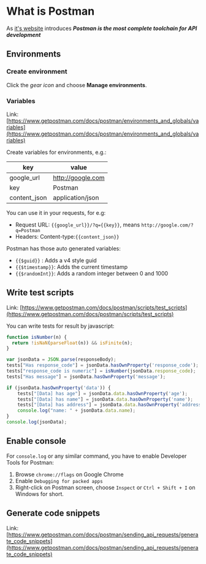# What is Postman

As [it's website](https://www.getpostman.com/postman) introduces **_Postman is the most complete toolchain for API development_**

## Environments

### Create environment

Click the _gear icon_ and choose **Manage environments**.

### Variables

Link: [https://www.getpostman.com/docs/postman/environments_and_globals/variables](https://www.getpostman.com/docs/postman/environments_and_globals/variables)

Create variables for environments, e.g.:

| key          | value             |
|--------------|-------------------|
| google_url   | http://google.com |
| key          | Postman           |
| content_json | application/json  |

You can use it in your requests, for e.g:
- Request URL: `{{google_url}}/?q={{key}}`, means `http://google.com/?q=Postman`
- Headers: Content-type:`{{content_json}}`

Postman has those auto generated variables:
- `{{$guid}}` : Adds a v4 style guid
- `{{$timestamp}}`: Adds the current timestamp
- `{{$randomInt}}`: Adds a random integer between 0 and 1000

## Write test scripts

Link: [https://www.getpostman.com/docs/postman/scripts/test_scripts](https://www.getpostman.com/docs/postman/scripts/test_scripts)

You can write tests for result by javascript:

```javascript
function isNumber(n) {
  return !isNaN(parseFloat(n)) && isFinite(n);
}

var jsonData = JSON.parse(responseBody);
tests["Has response_code"] = jsonData.hasOwnProperty('response_code');
tests["response_code is numeric"] = isNumber(jsonData.response_code);
tests["Has message"] = jsonData.hasOwnProperty('message');

if (jsonData.hasOwnProperty('data')) {
    tests["[Data] has age"] = jsonData.data.hasOwnProperty('age');
    tests["[Data] has name"] = jsonData.data.hasOwnProperty('name');
    tests["[Data] has address"] = jsonData.data.hasOwnProperty('address');
    console.log("name: " + jsonData.data.name);
}
console.log(jsonData);
```

## Enable console

For `console.log` or any similar command, you have to enable Developer Tools for Postman:

1. Browse `chrome://flags` on Google Chrome
2. Enable `Debugging for packed apps`
3. Right-click on Postman screen, choose `Inspect` or `Ctrl + Shift + I` on Windows for short.

## Generate code snippets

Link: [https://www.getpostman.com/docs/postman/sending_api_requests/generate_code_snippets](https://www.getpostman.com/docs/postman/sending_api_requests/generate_code_snippets)